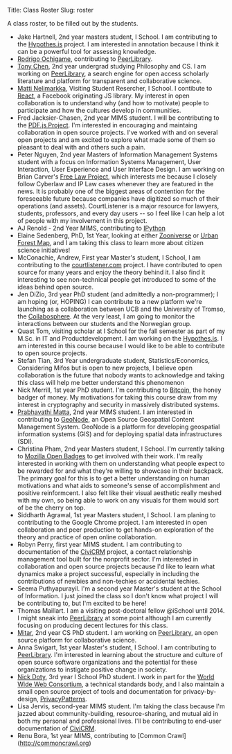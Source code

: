 Title: Class Roster
Slug: roster

A class roster, to be filled out by the students.

* Jake Hartnell, 2nd year masters student, I School. I am contributing to the [Hypothes.is](https://github.com/hypothesis/h) project. I am interested in annotation because I think it can be a powerful tool for assessing knowledge.
* [Rodrigo Ochigame](http://ochigame.org/), contributing to [PeerLibrary](http://peerlibrary.org/).
* [Tony Chen](http://tonychen.me), 2nd year undergrad studying Philosophy and CS. I am working on [PeerLibrary](http://peerlibrary.org), a search engine for open access scholarly literature and platform for transparent and collaborative science.
* [Matti Nelimarkka](http://me.mante.li/), Visiting Student Resercher, I School. I contibute to [React](https://github.com/facebook/react/), a Facebook originating JS library. My interest in open collaboration is to understand why (and how to motivate) people to participate and how the cultures develop in communities.
* Fred Jacksier-Chasen, 2nd year MIMS student. I will be contributing to the [PDF.js Project](http://mozilla.github.io/pdf.js/). I'm interested in encouraging and maintaing collaboration in open source projects. I've worked with and on several open projects and am excited to explore what made some of them so pleasant to deal with and others such a pain.
* Peter Nguyen, 2nd year Masters of Information Management Systems student with a focus on Information Systems Management, User Interaction, User Experience and User Interface Design. I am working on Brian Carver's [Free Law Project](http://www.courtlistener.com), which interests me because I closely follow Cyberlaw and IP Law cases whenever they are featured in the news. It is probably one of the biggest areas of contention for the foreseeable future because companies have digitized so much of their operations (and assets). CourtListener is a major resource for lawyers, students, professors, and every day users -- so I feel like I can help a lot of people with my involvement in this project.
* AJ Renold - 2nd Year MIMS, contributing to [IPython](http://ipython.org/)
* Elaine Sedenberg, PhD, 1st Year, looking at either [Zooniverse](https://www.zooniverse.org/) or [Urban Forest Map](http://urbanforestmap.org/), and I am taking this class to learn more about citizen science initiatives!
* McConachie, Andrew, First year Master's student, I School, I am contributing to the [courtlistener.com](http://courtlistener.com) project. I have contributed to open source for many years and enjoy the theory behind it. I also find it interesting to see non-technical people get introduced to some of the ideas behind open source.
* Jen DiZio, 3rd year PhD student (and admittedly a non-programmer); I am hoping (or, HOPING) I can contribute to a new platform we're launching as a collaboration between UCB and the University of Tromso, the [Collabosphere](https://collabosphere.berkeley.edu). At the very least, I am going to monitor the interactions between our students and the Norwegian group.
* Quast Tom, visiting scholar at I School for the fall semester as part of my M.Sc. in IT and Productdevelopment. I am working on the [Hypothes.is](http://hypothes.is/). I am interested in this course because I would like to be able to contribute to open source projects.
* Stefan Tian, 3rd Year undergraduate student, Statistics/Economics, Considering Mifos but is open to new projects, I believe open collaboration is the future that nobody wants to acknowledge and taking this class will help me better understand this phenomenon
* Nick Merrill, 1st year PhD student. I'm contributing to [Bitcoin](http://bitcoin.org), the honey badger of money. My motivations for taking this course draw from my interest in cryptography and security in massively distributed systems.
* [Prabhavathi Matta](http://people.ischool.berkeley.edu/~prabha.matta/), 2nd year MIMS student. I am interested in contributing to [GeoNode](http://geonode.org), an Open Source Geospatial Content Management System. GeoNode is a platform for developing geospatial information systems (GIS) and for deploying spatial data infrastructures (SDI). 
* Christina Pham, 2nd year Masters student, I School. I'm currently talking to [Mozilla Open Badges](http://openbadges.org/) to get involved with their work. I'm really interested in working with them on understanding what people expect to be rewarded for and what they're willing to showcase in their backpack. The primary goal for this is to get a better understanding on human motivations and what aids to someone's sense of accomplishment and positive reinformcent. I also felt like their visual aesthetic really meshed with my own, so being able to work on any visuals for them would sort of be the cherry on top.
* Siddharth Agrawal,  1st year Masters student, I School. I am planing to contributing to the Google Chrome project. I am interested in open collaboration and peer production to get hands-on exploration of the theory and practice of open online collaboration.
* Robyn Perry, first year MIMS student. I am contributing to documentation of the [CiviCRM](http://civicrm.org) project, a contact relationship management tool built for the nonprofit sector. I'm interested in collaboration and open source projects because I'd like to learn what dynamics make a project successful, especially in including the contributions of newbies and non-techies or accidental techies.
* Seema Puthyapurayil. I'm a second year Master's student at the School of Information. I just joined the class so I don't know what project I will be contributing to, but I'm excited to be here!
* Thomas Maillart. I am a visiting post-doctoral fellow @iSchool until 2014. I might sneak into [PeerLibrary](http://peerlibrary.org/) at some point although I am currently focusing on producing decent lectures for this class.
* [Mitar](http://mitar.tnode.com/), 2nd year CS PhD student. I am working on [PeerLibrary](http://peerlibrary.org/), an open source platform for collaborative science.
* Anna Swigart, 1st year Master's student, I School. I am contributing to [PeerLibrary](http://peerlibrary.org/). I'm interested in learning about the structure and culture of open source software organizations and the potential for these organizations to instigate positive change in society.
* [Nick Doty](http://npdoty.name), 3rd year I School PhD student. I work in part for the [World Wide Web Consortium](http://w3.org), a technical standards body, and I also maintain a small open source project of tools and documentation for privacy-by-design, [PrivacyPatterns](http://privacypatterns.org).
* Lisa Jervis, second-year MIMS student. I'm taking the class because I'm jazzed about community-building, resource-sharing, and mutual aid in both my personal and professional lives. I'll be contributing to end-user documentation of [CiviCRM](http://www.civicrm.org).
* Renu Bora, 1st year MIMS, contributing to [Common Crawl] (http://commoncrawl.org)
